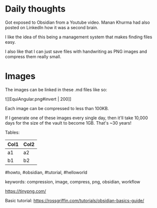 # Daily thoughts

Got exposed to Obsidian from a Youtube video.
Manan Khurma had also posted on LinkedIn how it was a second brain.

I like the idea of this being a management system that makes finding files easy.

I also like that I can just save files with handwriting as PNG images and compress them really small.

# Images
The images can be linked in these .md files like so:

![[EquiAngular.png#invert | 200]]

Each image can be compressed to less than 100KB.

If I generate one of these images every single day, then it'll take 10,000 days for the size of the vault to become 1GB. That's ~30 years!

Tables:

|Col1 | Col2| 
|------------ | ------------| 
|a1 | a2| 
|b1 | b2|


#howto, #obsidian, #tutorial, #helloworld

keywords: compression, image, compress, png, obsidian, workflow

https://tinypng.com/

Basic tutorial: https://rossgriffin.com/tutorials/obsidian-basics-guide/